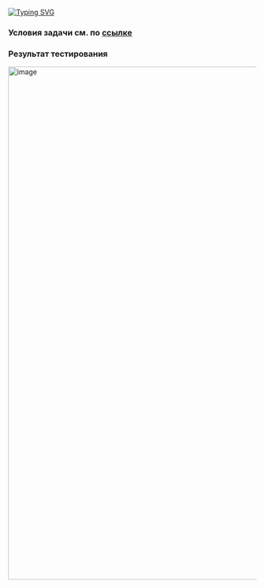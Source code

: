[![Typing SVG](https://readme-typing-svg.herokuapp.com?color=%2336BCF7&lines=Хорошая+последовательность)](https://git.io/typing-svg)
### Условия задачи см. по [ссылке](https://habr.com/ru/companies/yandex/articles/340784/#:~:text=%D0%A5%D0%BE%D1%80%D0%BE%D1%88%D0%B0%D1%8F%20%D0%BF%D0%BE%D1%81%D0%BB%D0%B5%D0%B4%D0%BE%D0%B2%D0%B0%D1%82%D0%B5%D0%BB%D1%8C%D0%BD%D0%BE%D1%81%D1%82%D1%8C)

### Результат тестирования
<img width="1040" alt="image" src="https://user-images.githubusercontent.com/91426723/234679838-ae09a925-d94d-40ea-a725-a0ea9c7ddaaf.png">
